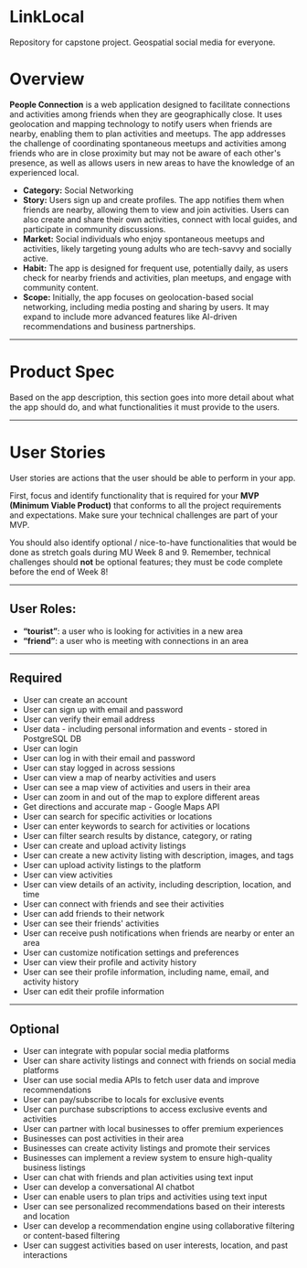 # LinkLocal
Repository for capstone project. Geospatial social media for everyone.

# Overview

**People Connection** is a web application designed to facilitate connections and activities among friends when they are geographically close. It uses geolocation and mapping technology to notify users when friends are nearby, enabling them to plan activities and meetups. The app addresses the challenge of coordinating spontaneous meetups and activities among friends who are in close proximity but may not be aware of each other's presence, as well as allows users in new areas to have the knowledge of an experienced local.

- **Category:** Social Networking  
- **Story:** Users sign up and create profiles. The app notifies them when friends are nearby, allowing them to view and join activities. Users can also create and share their own activities, connect with local guides, and participate in community discussions.  
- **Market:** Social individuals who enjoy spontaneous meetups and activities, likely targeting young adults who are tech-savvy and socially active.  
- **Habit:** The app is designed for frequent use, potentially daily, as users check for nearby friends and activities, plan meetups, and engage with community content.  
- **Scope:** Initially, the app focuses on geolocation-based social networking, including media posting and sharing by users. It may expand to include more advanced features like AI-driven recommendations and business partnerships.

---

# Product Spec

Based on the app description, this section goes into more detail about what the app should do, and what functionalities it must provide to the users.

---

# User Stories

User stories are actions that the user should be able to perform in your app.

First, focus and identify functionality that is required for your **MVP (Minimum Viable Product)** that conforms to all the project requirements and expectations. Make sure your technical challenges are part of your MVP.

You should also identify optional / nice-to-have functionalities that would be done as stretch goals during MU Week 8 and 9. Remember, technical challenges should **not** be optional features; they must be code complete before the end of Week 8!

---

## User Roles:

- **“tourist”**: a user who is looking for activities in a new area  
- **“friend”**: a user who is meeting with connections in an area

---

## Required

- User can create an account  
- User can sign up with email and password  
- User can verify their email address  
- User data - including personal information and events - stored in PostgreSQL DB  
- User can login  
- User can log in with their email and password  
- User can stay logged in across sessions  
- User can view a map of nearby activities and users  
- User can see a map view of activities and users in their area  
- User can zoom in and out of the map to explore different areas  
- Get directions and accurate map - Google Maps API  
- User can search for specific activities or locations  
- User can enter keywords to search for activities or locations  
- User can filter search results by distance, category, or rating  
- User can create and upload activity listings  
- User can create a new activity listing with description, images, and tags  
- User can upload activity listings to the platform  
- User can view activities  
- User can view details of an activity, including description, location, and time  
- User can connect with friends and see their activities  
- User can add friends to their network  
- User can see their friends' activities  
- User can receive push notifications when friends are nearby or enter an area  
- User can customize notification settings and preferences  
- User can view their profile and activity history  
- User can see their profile information, including name, email, and activity history  
- User can edit their profile information

---

## Optional

- User can integrate with popular social media platforms  
- User can share activity listings and connect with friends on social media platforms  
- User can use social media APIs to fetch user data and improve recommendations  
- User can pay/subscribe to locals for exclusive events  
- User can purchase subscriptions to access exclusive events and activities  
- User can partner with local businesses to offer premium experiences  
- Businesses can post activities in their area  
- Businesses can create activity listings and promote their services  
- Businesses can implement a review system to ensure high-quality business listings  
- User can chat with friends and plan activities using text input  
- User can develop a conversational AI chatbot  
- User can enable users to plan trips and activities using text input  
- User can see personalized recommendations based on their interests and location  
- User can develop a recommendation engine using collaborative filtering or content-based filtering  
- User can suggest activities based on user interests, location, and past interactions
